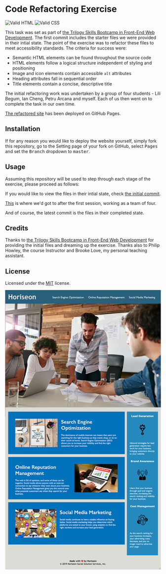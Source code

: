 # Code Refactoring Exercise


![Valid HTML](https://img.shields.io/badge/valid-HTML-green)
![Valid CSS](https://img.shields.io/badge/valid-CSS-green)

This task was set as part of [the Trilogy Skills Bootcamp in Front-End Web Development](https://skillsforlife.edx.org/coding/frontend/landing/?s=Google-Unbranded&pkw=web%20design%20training&pcrid=624628533241&pmt=p&utm_source=google&utm_medium=cpc&utm_campaign=GGL%7CSKILLS-FOR-LIFE%7CSEM%7CCODING%7C-%7COFL%7CTIER-1%7CALL%7CNBD-G%7CBMM%7CPrimary%7CSubject-Matter&utm_term=web%20design%20training&s=google&k=web%20design%20training&utm_adgroupid=140443158663&utm_locationphysicalms=1006886&utm_matchtype=p&utm_network=g&utm_device=c&utm_content=624628533241&utm_placement=&gclid=Cj0KCQjwqc6aBhC4ARIsAN06NmMdwBRSe3BLeaChkukN5Bbqb18220k1ku9TB2o9tzsX0xYUc-dlRWgaAuyvEALw_wcB&gclsrc=aw.ds). The first commit includes the starter files we were provided in their intial state. The point of the exercise was to refactor these files to meet accessibility standards. The criteria for success were:

* Semantic HTML elements can be found throughout the source code
* HTML elements follow a logical structure independent of styling and positioning
* Image and icon elements contain accessible `alt` attributes
* Heading attributes fall in sequential order
* Title elements contain a concise, descriptive title

The initial refactoring work was undertaken by a group of four students - Lili Begum, Ian Cheng, Petru Arcana and myself. Each of us then went on to complete the task in our own time.

[The refactored site](https://paulashby.github.io/code-refactor) has been deployed on GitHub Pages.

## Installation

If for any reason you would like to deploy the website yourself, simply fork this repository, go to the Setting page of your fork on GitHub, select <kbd>Pages</kbd> and set the <kbd>Branch</kbd> dropdown to <kbd>master</kbd>.

## Usage

Assuming this repository will be used to step through each stage of the exercise, please proceed as follows:

If you would like to view the files in their intial state, check [the initial commit](https://github.com/paulashby/code-refactor/tree/6201088738a3d3fe73649b35595a185c8b682826).

[This](https://github.com/paulashby/code-refactor/tree/d2d186694ad3504f9ddba9235b6bbc76c876ac57) is where we'd got to after the first session, working as a team of four.

And of course, the latest commit is the files in their completed state.

## Credits
Thanks to [the Trilogy Skills Bootcamp in Front-End Web Development](https://skillsforlife.edx.org/coding/frontend/landing/?s=Google-Unbranded&pkw=web%20design%20training&pcrid=624628533241&pmt=p&utm_source=google&utm_medium=cpc&utm_campaign=GGL%7CSKILLS-FOR-LIFE%7CSEM%7CCODING%7C-%7COFL%7CTIER-1%7CALL%7CNBD-G%7CBMM%7CPrimary%7CSubject-Matter&utm_term=web%20design%20training&s=google&k=web%20design%20training&utm_adgroupid=140443158663&utm_locationphysicalms=1006886&utm_matchtype=p&utm_network=g&utm_device=c&utm_content=624628533241&utm_placement=&gclid=Cj0KCQjwqc6aBhC4ARIsAN06NmMdwBRSe3BLeaChkukN5Bbqb18220k1ku9TB2o9tzsX0xYUc-dlRWgaAuyvEALw_wcB&gclsrc=aw.ds) for providing the initial files and dreaming up the exercise. Thanks also to Philip Howley, the course Instructor and Brooke Love, my personal teaching assistant.

## License
Licensed under the [MIT](https://github.com/microsoft/vscode/blob/main/LICENSE.txt) license.

![Screenshot](assets/images/screenshot.jpg)


